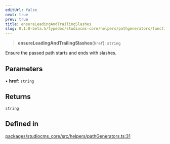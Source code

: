 ```yaml
---
editUrl: false
next: true
prev: true
title: ensureLeadingAndTrailingSlashes
slug: 0.1.0-beta.5/typedoc/studiocms-core/helpers/pathgenerators/functions/ensureleadingandtrailingslashes
---
```


> **ensureLeadingAndTrailingSlashes**(`href`): `string`

Ensure the passed path starts and ends with slashes.

## Parameters

• **href**: `string`

## Returns

`string`

## Defined in

[packages/studiocms\_core/src/helpers/pathGenerators.ts:31](https://github.com/astrolicious/studiocms/tree/main/packages/studiocms_core/src/helpers/pathGenerators.ts#L31)
